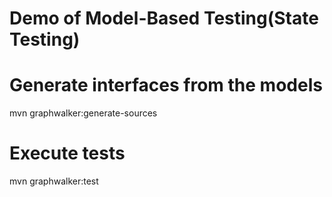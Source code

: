 # Demo of Model-Based Testing(State Testing)

# Generate interfaces from the models
mvn graphwalker:generate-sources

# Execute tests
mvn graphwalker:test
